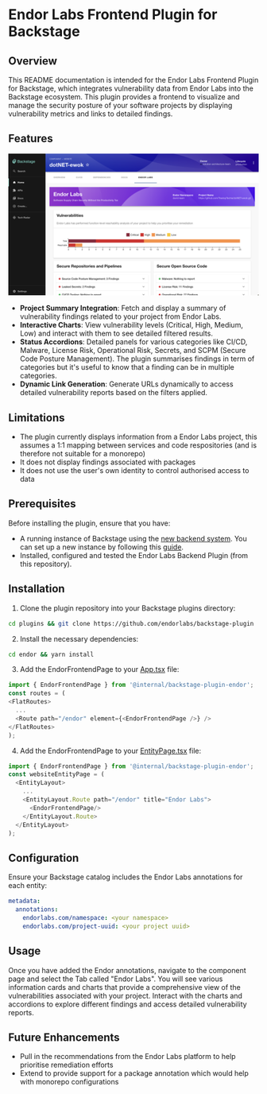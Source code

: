 # Endor Labs Frontend Plugin for Backstage

## Overview

This README documentation is intended for the Endor Labs Frontend Plugin for Backstage, which integrates vulnerability data from Endor Labs into the Backstage ecosystem. This plugin provides a frontend to visualize and manage the security posture of your software projects by displaying vulnerability metrics and links to detailed findings.

## Features

![](resources/preview.png)

- **Project Summary Integration**: Fetch and display a summary of vulnerability findings related to your project from Endor Labs.
- **Interactive Charts**: View vulnerability levels (Critical, High, Medium, Low) and interact with them to see detailed filtered results.
- **Status Accordions**: Detailed panels for various categories like CI/CD, Malware, License Risk, Operational Risk, Secrets, and SCPM (Secure Code Posture Management). The plugin summarises findings in term of categories but it's useful to know that a finding can be in multiple categories.
- **Dynamic Link Generation**: Generate URLs dynamically to access detailed vulnerability reports based on the filters applied.

## Limitations

* The plugin currently displays information from a Endor Labs project, this assumes a 1:1 mapping between services and code respositories (and is therefore not suitable for a monorepo)
* It does not display findings associated with packages
* It does not use the user's own identity to control authorised access to data

## Prerequisites

Before installing the plugin, ensure that you have:

- A running instance of Backstage using the [new backend system](https://backstage.io/docs/backend-system/building-backends/migrating). You can set up a new instance by following this [guide](https://backstage.io/docs/getting-started/).
- Installed, configured and tested the Endor Labs Backend Plugin (from this repository).

## Installation

1. Clone the plugin repository into your Backstage plugins directory:

```bash {"id":"01HXS2CKPR1PB9WEYSAD8XBMTJ"}
cd plugins && git clone https://github.com/endorlabs/backstage-plugin
```

2. Install the necessary dependencies:

```bash {"id":"01HXS2CKPR1PB9WEYSAE8WP06H"}
cd endor && yarn install
```

3. Add the EndorFrontendPage to your [App.tsx](packages/app/src/App.tsx) file:

```typescript {"id":"01HXS2CKPR1PB9WEYSAGDC5SKY"}
import { EndorFrontendPage } from '@internal/backstage-plugin-endor';
const routes = (
<FlatRoutes>
  ...
  <Route path="/endor" element={<EndorFrontendPage />} />
</FlatRoutes>
);
```

4. Add the EndorFrontendPage to your [EntityPage.tsx](packages/app/src/components/catalog/EntityPage.tsx) file:

```typescript {"id":"01HXS2CKPR1PB9WEYSAKMNPTN9"}
import { EndorFrontendPage } from '@internal/backstage-plugin-endor';
const websiteEntityPage = (
  <EntityLayout>
    ...
    <EntityLayout.Route path="/endor" title="Endor Labs">
      <EndorFrontendPage/>
    </EntityLayout.Route>
  </EntityLayout>
);
```

## Configuration

Ensure your Backstage catalog includes the Endor Labs annotations for each entity:

```yaml {"id":"01HXS2CKPR1PB9WEYSAPCDTNNA"}
metadata:
  annotations:
    endorlabs.com/namespace: <your namespace>
    endorlabs.com/project-uuid: <your project uuid>
```

## Usage

Once you have added the Endor annotations, navigate to the component page and select the Tab called "Endor Labs". You will see various information cards and charts that provide a comprehensive view of the vulnerabilities associated with your project. Interact with the charts and accordions to explore different findings and access detailed vulnerability reports.

## Future Enhancements

* Pull in the recommendations from the Endor Labs platform to help prioritise remediation efforts
* Extend to provide support for a package annotation which would help with monorepo configurations